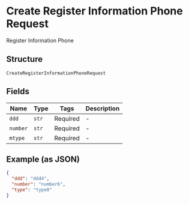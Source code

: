 
# Create Register Information Phone Request

Register Information Phone

## Structure

`CreateRegisterInformationPhoneRequest`

## Fields

| Name | Type | Tags | Description |
|  --- | --- | --- | --- |
| `ddd` | `str` | Required | - |
| `number` | `str` | Required | - |
| `mtype` | `str` | Required | - |

## Example (as JSON)

```json
{
  "ddd": "ddd4",
  "number": "number6",
  "type": "type8"
}
```

